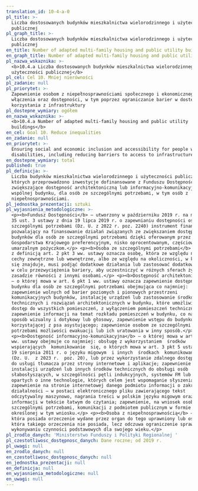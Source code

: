 ```yaml
---
translation_id: 10-4-a-0
pl_title: >-
  Liczba dostosowanych budynków mieszkalnictwa wielorodzinnego i użyteczności
  publicznej
pl_graph_title: >-
  Liczba dostosowanych budynków mieszkalnictwa wielorodzinnego i użyteczności
  publicznej
en_title: Number of adapted multi-family housing and public utility buildings
en_graph_title: Number of adapted multi-family housing and public utility buildings
pl_nazwa_wskaznika: >-
  <b>10.4.a Liczba dostosowanych budynków mieszkalnictwa wielorodzinnego i
  użyteczności publicznej</b>
pl_cel: Cel 10. Mniej nierówności
pl_zadanie: null
pl_priorytet: >-
  Zapewnienie osobom z niepełnosprawnościami społecznego i ekonomicznego
  włączenia oraz dostępności, w tym poprzez ograniczanie barier w dostępie do
  korzystania z infrastruktury
pl_dostepne_wymiary: ogółem
en_nazwa_wskaznika: >-
  <b>10.4.a Number of adapted multi-family housing and public utility
  buildings</b>
en_cel: Goal 10. Reduce inequalities
en_zadanie: null
en_priorytet: >-
  Ensuring social and economic inclusion and accessibility for people with
  disabilities, including reducing barriers to access to infrastructure
en_dostepne_wymiary: total
published: true
pl_definicja: >-
  Liczba budynków mieszkalnictwa wielorodzinnego i użyteczności publicznej, w
  których przeprowadzono inwestycje dofinansowane z Funduszu Dostępności,
  zwiększające dostępność architektoniczną lub informacyjno-komunikacyjną części
  wspólnej budynku, dla osób ze szczególnymi potrzebami, w tym osób z
  niepełnosprawnościami.
pl_jednostka_prezentacji: sztuki
pl_wyjasnienia_metodologiczne: >-
  <p><b>Fundusz Dostępności</b> – utworzony w październiku 2019 r. na mocy art.
  35 ust. 3 ustawy z dnia 19 lipca 2019 r. o zapewnianiu dostępności osobom ze
  szczególnymi potrzebami (Dz. U. z 2022 r. poz. 2240) instrument finansowy
  pozwalający na finansowanie działań związanych ze zwiększaniem dostępności
  budynków dla osób ze szczególnymi potrzebami dzięki oferowanym przez Bank
  Gospodarstwa Krajowego preferencyjnym, nisko oprocentowanym, częściowo
  umarzalnym pożyczkom.</p> <p><b>Osoba ze szczególnymi potrzebami</b> – zgodnie
  z definicją art. 2 pkt 3 ww. ustawy oznacza osobę, która ze względu na swoje
  cechy zewnętrzne lub wewnętrzne, albo ze względu na okoliczności, w których
  się znajduje, musi podjąć dodatkowe działania lub zastosować dodatkowe środki 
  w celu przezwyciężenia bariery, aby uczestniczyć w różnych sferach życia na
  zasadzie równości z innymi osobami.</p> <p><b>Dostępność architektoniczna</b>
  – o której mowa w art. 6 pkt 1 ww. ustawy oznacza zapewnienie dostępność
  budynku dla osób ze szczególnymi potrzebami obejmująca co najmniej:
  zapewnienie wolnych od barier poziomych i pionowych przestrzeni
  komunikacyjnych budynków, instalację urządzeń lub zastosowanie środków
  technicznych i rozwiązań architektonicznych w budynku, które umożliwiają
  dostęp do wszystkich pomieszczeń, z wyłączeniem pomieszczeń technicznych;
  zapewnienie informacji na temat rozkładu pomieszczeń w budynku, co najmniej w
  sposób wizualny i dotykowy lub głosowy, zapewnienie wstępu do budynku osobie
  korzystającej z psa asystującego; zapewnienie osobom ze szczególnymi
  potrzebami możliwości ewakuacji lub ich uratowania w inny sposób.</p>
  <p><b>Dostępność informacyjno-komunikacyjna</b> – o której mowa w art. 6 pkt 3
  ww. ustawy obejmuje co najmniej: obsługę z wykorzystaniem  środków 
  wspierających  komunikowanie  się, o których mowa w art. 3 pkt 5 ustawy z dnia
  19 sierpnia 2011 r. o języku migowym  i innych  środkach  komunikowania  się 
  (Dz. U.  z 2023 r.  poz. 20), lub przez wykorzystanie zdalnego dostępu online
  do usługi tłumacza przez strony internetowe i aplikacje; zapewnienie
  instalacji urządzeń lub innych środków technicznych do obsługi osób
  słabosłyszących, w szczególności pętli indukcyjnych, systemów FM lub urządzeń
  opartych o inne technologie, których celem jest wspomaganie słyszenia;
  zapewnienie na stronie internetowej danego podmiotu informacji o zakresie jego
  działalności – w postaci elektronicznego pliku zawierającego tekst
  odczytywalny maszynowo, nagrania treści w polskim języku migowym oraz
  informacji w tekście łatwym do czytania; zapewnienie, na wniosek osoby ze
  szczególnymi potrzebami, komunikacji z podmiotem publicznym w formie
  określonej w tym wniosku.</p> <p><b>Osoba z niepełnosprawnością</b> – osoba,
  która posiada orzeczenie wydane przez organ do tego uprawniony lub osoba,
  która takiego orzeczenia nie posiada, lecz odczuwa ograniczenie sprawności w
  wykonywaniu czynności podstawowych dla swojego wieku.</p>
pl_zrodlo_danych: 'Ministerstwo Funduszy i Polityki Regionalnej '
pl_czestotliwosc_dostępnosc_danych: Dane roczne; od 2019 r.
pl_uwagi: null
en_zrodlo_danych: null
en_czestotliwosc_dostępnosc_danych: null
en_jednostka_prezentacji: null
en_definicja: null
en_wyjasnienia_metodologiczne: null
en_uwagi: null
---
```

